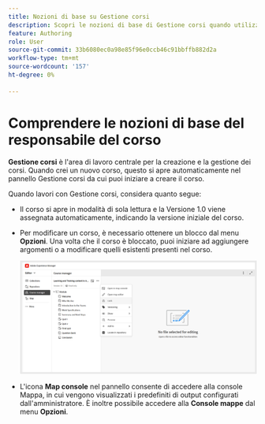 ```yaml
---
title: Nozioni di base su Gestione corsi
description: Scopri le nozioni di base di Gestione corsi quando utilizzi i contenuti di apprendimento e formazione in Adobe Experience Manager Guides.
feature: Authoring
role: User
source-git-commit: 33b6080ec0a98e85f96e0ccb46c91bbffb882d2a
workflow-type: tm+mt
source-wordcount: '157'
ht-degree: 0%

---
```


# Comprendere le nozioni di base del responsabile del corso

**Gestione corsi** è l&#39;area di lavoro centrale per la creazione e la gestione dei corsi. Quando crei un nuovo corso, questo si apre automaticamente nel pannello Gestione corsi da cui puoi iniziare a creare il corso.

Quando lavori con Gestione corsi, considera quanto segue:

- Il corso si apre in modalità di sola lettura e la Versione 1.0 viene assegnata automaticamente, indicando la versione iniziale del corso.
- Per modificare un corso, è necessario ottenere un blocco dal menu **Opzioni**. Una volta che il corso è bloccato, puoi iniziare ad aggiungere argomenti o a modificare quelli esistenti presenti nel corso.

  ![](assets/course-manager-lock-course.png)
- L&#39;icona **Map console** nel pannello consente di accedere alla console Mappa, in cui vengono visualizzati i predefiniti di output configurati dall&#39;amministratore. È inoltre possibile accedere alla **Console mappe** dal menu **Opzioni**.
